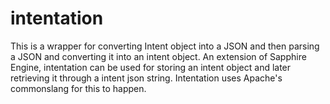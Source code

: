 # intentation
This is a wrapper for converting Intent object into a JSON and then parsing a JSON and converting it into an intent object.
An extension of Sapphire Engine, intentation can be used for storing an intent object and later retrieving it through a intent json string. 
Intentation uses Apache's commonslang for this to happen. 
